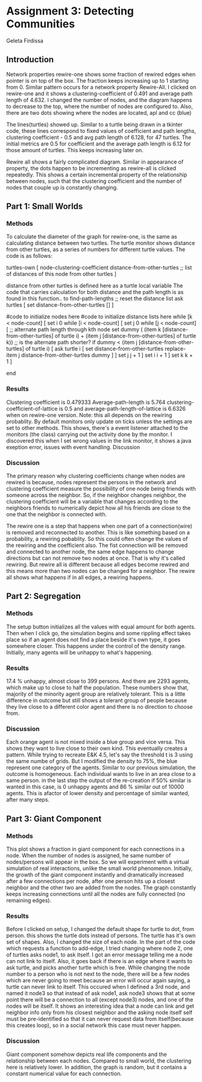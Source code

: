 # Assignment 3: Detecting Communities

Geleta Firdissa


## Introduction
Network properties rewire-one shows some fraction of rewired edges when pointer is on top of the box. The fraction keeps increasing up to 1 starting from 0. Similar pattern occurs for a network property Rewire-All. I clicked on rewire-one and it shows a clustering-coefficient of 0.491 and average path length of 4.632. I changed the number of nodes, and the diagram happens to decrease to the top, where the number of nodes are configured to. Also, there are two dots showing where the nodes are located, apl and cc (blue)

The lines(turtles) showed up. Similar to a turtle being drawn in a tkinter code, these lines correspond to fixed values of coefficient and path lengths, clustering coefficient - 0.5 and avg path length of 6.128, for 47 turtles. The initial metrics are 0.5 for coefficient and the average path length is 6.12 for those amount of turtles. This keeps increasing later on.

Rewire all shows a fairly complicated diagram. Similar in appearance of property, the dots happen to be incrementing as rewire-all is clicked repeatedly. This shows a certain incremental property of the relationship between nodes, such that the clustering coefficient and the number of nodes that couple up is constantly changing.


## Part 1: Small Worlds
### Methods
To calculate the diameter of the graph for rewire-one, is the same as calculating distance between two turtles. The turtle monitor shows distance from other turtles, as a series of numbers for different turtle values. The code is as follows:

turtles-own
[
  node-clustering-coefficient
  distance-from-other-turtles   ;; list of distances of this node from other turtles
]

distance from other turtles is defined here as a turtle local variable
The code that carries calculation for both distance and the path length is as found in this function..
to find-path-lengths
  ;; reset the distance list
  ask turtles
  [
    set distance-from-other-turtles []
  ]

  #code to initialize nodes here
  #code to initialize distance lists here
  while [k < node-count]
  [
    set i 0
    while [i < node-count]
    [
      set j 0
      while [j < node-count]
      [
        ;; alternate path length through kth node
        set dummy ( (item k [distance-from-other-turtles] of turtle i) +
                    (item j [distance-from-other-turtles] of turtle k))
        ;; is the alternate path shorter?
        if dummy < (item j [distance-from-other-turtles] of turtle i)
        [
          ask turtle i [
            set distance-from-other-turtles replace-item j distance-from-other-turtles dummy
          ]
        ]
        set j j + 1
      ]
      set i i + 1
    ]
    set k k + 1
  ]

end

### Results
Clustering coefficient is 0.479333 Average-path-length is 5.764 clustering-coefficient-of-lattice is 0.5 and average-path-length-of-lattice is 6.6326 when on rewire-one version. Note: this all depends on the rewiring probablity.
By default monitors only update on ticks unless the settings are set to other methods. This shows, there's a event listener attached to the monitors (the class) carrying out the activity done by the monitor. I discovered this when I set wrong values in the link monitor, it shows a java exeption error, issues with event handling.
Discussion

### Discussion
The primary reason why clustering coefficients change when nodes are rewired is because, nodes represent the persons in the network and clustering coefficient measure the possibility of one node being friends with someone across the neighbor. So, if the neighbor changes neighbor, the clustering coefficient will be a variable that changes according to the neighbors friends to numerically depict how all his friends are close to the one that the neighbor is connected with.

The rewire one is a step that happens when one part of a connection(wire) is removed and reconnected to another. This is like something based on a probability, a rewiring pobablity. So this could often change the values of the rewiring and the coefficient also. The fist connection will be removed and connected to another node, the same edge happens to change directions but can not remove two nodes at once. That is why it's called rewiring. But rewire all is different because all edges become rewired and this means more than two nodes can be changed for a neighbor. The rewire all shows what happens if in all edges, a rewiring happens.

## Part 2: Segregation
### Methods
The setup button initializes all the values with equal amount for both agents. Then when I click go, the simulation begins and some rippling effect takes place so if an agent does not find a place beside it's own type, it goes somewhere closer. This happens under the control of the density range. Initially, many agents will be unhappy to what's happening.

### Results
17.4 % unhappy, almost close to 399 persons. And there are 2293 agents, which make up to close to half the population. These numbers show that, majority of the minority agent group are relatively tolerant. This is a little difference in outcome but still shows a tolerant group of people because they live close to a different color agent and there is no direction to choose from.
### Discussion
Each orange agent is not mixed inside a blue group and vice versa. This shows they want to live close to their own kind. This eventually creates a pattern. While trying to recreate E&K 4.5, let's say the threshold t is 3 using the same numbe of grids. But I modified the density to 75%, the blue represent one category of the agents. Similar to our previous simulation, the outcome is homogeneous. Each individual wants to live in an area close to a same person. in the last step the output of the re-creation if 50% similar is wanted in this case, is 0 unhappy agents and 86 % similar out of 10000 agents. This is afactor of lower density and percentage of similar wanted, after many steps.

## Part 3: Giant Component
### Methods
This plot shows a fraction in giant component for each connections in a node. When the number of nodes is assigned, he same number of nodes/persons will appear in the box. So we will experiment with a virtual simulation of real interactions, unlike the small world phenomenon. Initially, the growth of the giant component instantly and dramatically increased after a few connections per node, after one person hits up a closest neighbor and the other two are added from the nodes. The graph constantly keeps increasing connections until all the nodes are fully connected (no remaining edges).

### Results
Before I clicked on setup, I changed the default shape for turtle to dot, from person. this shows the turtle dots instead of persons. The turtle has it's own set of shapes. Also, I changed the size of each node. In the part of the code which requests a function to add-edge, I tried changing where node 2, one of turtles asks node1, to ask itself. I got an error message telling me a node can not link to itself. Also, it goes back if there is an edge where it wants to ask turtle, and picks another turtle which is free. While changing the node number to a person who is not next to the node, there will be a few nodes which are never going to meet because an error will occur again saying, a turtle can never link to itself. This occured when I defined a 3rd node, and named it node3 so that instead of ask node1, ask node3 shows that at some point there will be a connection to all (except node3) nodes, and one of the nodes will be itself. It shows an interesting idea that a node can link and get neighbor info only from his closest neighbor and the asking node itself self must be pre-identified so that it can never request data from itself(because this creates loop), so in a social network this case must never happen.

### Discussion
Giant component somehow depicts real life components and the relationship between each nodes. Compared to small world, the clustering here is relatively lower. In addition, the graph is random, but it contains a constant numerical value for each connection.